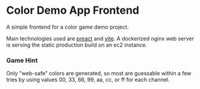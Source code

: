 # Color Demo App Frontend
A simple frontend for a color game demo project.

Main technologies used are [preact](https://preactjs.com/) and [vite](https://vitejs.dev/). A dockerized nginx web server is serving the static production build on an ec2 instance.

### Game Hint
Only "web-safe" colors are generated, so most are guessable within a few tries by using values 00, 33, 66, 99, aa, cc, or ff for each channel.
